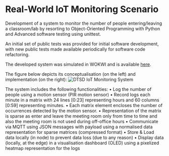 # Real-World IoT Monitoring Scenario

Development of a system to monitor the number of people entering/leaving a classroom/lab by resorting to Object-Oriented Programming with Python and Advanced software testing using unittest.

An initial set of public tests was provided for initial software development, with new public tests made available periodically for software code refactoring.

The developed system was simulated in WOKWI and is available [here](https://wokwi.com/projects/334412072311849556).

The figure below depicts its conceptualisation (on the left) and implementation (on the right):
![DTSD IoT Monitoring System](https://github.com/ro-afonso/dIoTspmatrix_55007_56336/assets/93609933/0a21cb1e-0408-4842-9b74-7f6230810e27)

The system includes the following functionalities:
• Log the number of people using a motion sensor (PIR motion sensor)
• Record logs each minute in a matrix with 24 lines [0:23] representing hours and 60 columns [0:59] representing minutes.
• Each matrix element encloses the number of occurrences detected by the motion sensor.
• Representation of the matrix is sparse as enter and leave the meeting room only from time to time and also the meeting room is not used during off-office hours
• Communicate via MQTT using JSON messages with payload using a normalised data representation for sparse matrices (compressed format)
• Store & Load data locally (in node) to prevent data loss (due to any reason)
• Display data (locally, at the edge) in a visualisation dashboard (OLED) using a pixelized heatmap representation for the logs
